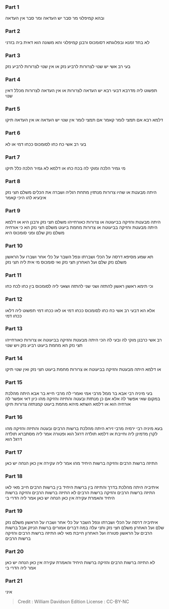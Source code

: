 
### Part 1
ובהא קמיפלגי מר סבר יש העדאה ומר סבר אין העדאה

### Part 2
לא בחד זמנא ובפלוגתא דסומכוס ורבנן קמיפלגי והא משונה הוא דאית ביה בזרני

### Part 3
בעי רב אשי יש שנוי לצרורות לרביע נזק או אין שנוי לצרורות לרביע נזק

### Part 4
תפשוט ליה מדרבא דבעי רבא יש העדאה לצרורות או אין העדאה לצרורות מכלל דאין שנוי

### Part 5
דלמא רבא אם תמצי לומר קאמר אם תמצי לומר אין שנוי יש העדאה או אין העדאה תיקו

### Part 6
בעי רב אשי כח כחו לסומכוס ככחו דמי או לא

### Part 7
מי גמיר הלכה ומוקי לה בכח כחו או דלמא לא גמיר הלכה כלל תיקו

### Part 8
היתה מבעטת או שהיו צרורות מנתזין מתחת רגליה ושברה את הכלים משלם חצי נזק איבעיא להו היכי קאמר

### Part 9
היתה מבעטת והזיקה בביעוטה או צרורות כאורחייהו משלם חצי נזק ורבנן היא או דלמא היתה מבעטת והזיקה בביעוטה או צרורות מחמת ביעוט משלם חצי נזק הא כי אורחיה משלם נזק שלם ומני סומכוס היא

### Part 10
תא שמע מסיפא דרסה על הכלי ושברתו ונפל השבר על כלי אחר ושברו על הראשון משלם נזק שלם ועל האחרון חצי נזק ואי סומכוס מי אית ליה חצי נזק

### Part 11
וכי תימא ראשון ראשון להתזה ושני שני להתזה ושאני ליה לסומכוס בין כחו לכח כחו

### Part 12
אלא הא דבעי רב אשי כח כחו לסומכוס ככחו דמי או לאו ככחו דמי תפשוט ליה דלאו ככחו דמי

### Part 13
רב אשי כרבנן מוקי לה ובעי לה הכי היתה מבעטת והזיקה בביעוטה או צרורות כאורחייהו חצי נזק הא מחמת ביעוט רביע נזק ויש שנוי

### Part 14
או דלמא היתה מבעטת והזיקה בביעוטה או צרורות מחמת ביעוט חצי נזק ואין שנוי תיקו

### Part 15
בעי מיניה רבי אבא בר ממל מרבי אמי ואמרי לה מרבי חייא בר אבא היתה מהלכת במקום שאי אפשר לה אלא אם כן מנתזת ובעטה והתיזה והזיקה מהו כיון דאי אפשר לה אורחיה הוא או דלמא השתא מיהא מחמת ביעוט קמנתזה צרורות תיקו

### Part 16
בעא מיניה רבי ירמיה מרבי זירא היתה מהלכת ברשות הרבים ובעטה והתיזה והזיקה מהו לקרן מדמינן ליה וחייבת או דלמא תולדה דרגל הוא ופטורה אמר ליה מסתברא תולדה דרגל הוא

### Part 17
התיזה ברשות הרבים והזיקה ברשות היחיד מהו אמר ליה עקירה אין כאן הנחה יש כאן

### Part 18
איתיביה היתה מהלכת בדרך והתיזה בין ברשות היחיד בין ברשות הרבים חייב מאי לאו התיזה ברשות הרבים והזיקה ברשות הרבים לא התיזה ברשות הרבים והזיקה ברשות היחיד והאמרת עקירה אין כאן הנחה יש כאן אמר ליה הדרי בי

### Part 19
איתיביה דרסה על הכלי ושברתו ונפל השבר על כלי אחר ושברו על הראשון משלם נזק שלם ועל האחרון משלם חצי נזק ותני עלה במה דברים אמורים ברשות הניזק אבל ברשות הרבים על הראשון פטורה ועל האחרון חייבת מאי לאו התיזה ברשות הרבים והזיקה ברשות הרבים

### Part 20
לא התיזה ברשות הרבים והזיקה ברשות היחיד והאמרת עקירה אין כאן הנחה יש כאן אמר ליה הדרי בי

### Part 21
איני

>Credit : William Davidson Edition
>License : CC-BY-NC